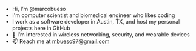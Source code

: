 - Hi, I’m @marcobueso
- I'm computer scientist and biomedical engineer who likes coding
- I work as a software developer in Austin, TX, and host my personal projects here in GitHub
- 👀 I’m interested in wireless networking, security, and wearable devices
- 📫 Reach me at mbueso97@gmail.com

